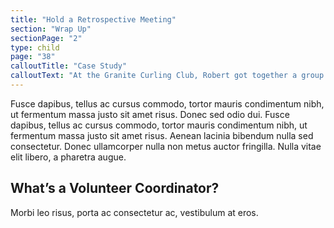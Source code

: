 ```yaml
---
title: "Hold a Retrospective Meeting"
section: "Wrap Up"
sectionPage: "2"
type: child
page: "38"
calloutTitle: "Case Study"
calloutText: "At the Granite Curling Club, Robert got together a group of volunteers to clean up the yard and parking lot outside as well as do gardening to spruce things up. Since it was an unusually hot summer day in Seattle, Robert made sure to have a cooler full of cold water and drinks available and specifically told individual volunteers to take breaks for as long as they needed. Because their basic needs were taken care of, Robert’s volunteers were so happy with this experience that almost all of them decided to volunteer again the following month."
---
```


Fusce dapibus, tellus ac cursus commodo, tortor mauris condimentum nibh, ut fermentum massa justo sit amet risus. Donec sed odio dui. Fusce dapibus, tellus ac cursus commodo, tortor mauris condimentum nibh, ut fermentum massa justo sit amet risus. Aenean lacinia bibendum nulla sed consectetur. Donec ullamcorper nulla non metus auctor fringilla. Nulla vitae elit libero, a pharetra augue.

## What’s a Volunteer Coordinator?

Morbi leo risus, porta ac consectetur ac, vestibulum at eros.
